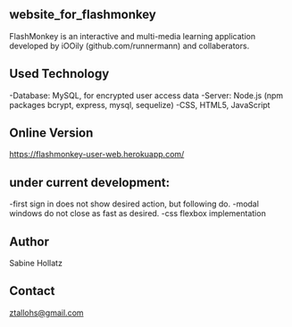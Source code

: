 ## website_for_flashmonkey
FlashMonkey is an interactive and multi-media learning application developed by iOOily (github.com/runnermann) and collaberators.

## Used Technology
-Database: MySQL, for encrypted user access data
-Server: Node.js (npm packages bcrypt, express, mysql, sequelize)
-CSS, HTML5, JavaScript

## Online Version
https://flashmonkey-user-web.herokuapp.com/

## under current development:
-first sign in does not show desired action, but following do.
-modal windows do not  close as fast as desired.
-css flexbox implementation

## Author
Sabine Hollatz

## Contact
ztallohs@gmail.com
